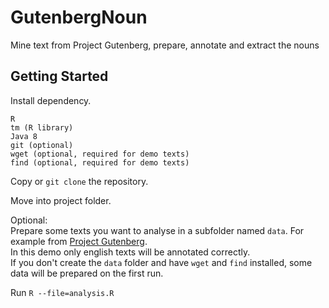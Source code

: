 # GutenbergNoun
Mine text from Project Gutenberg, prepare, annotate and extract the nouns

## Getting Started

Install dependency.
```
R
tm (R library)
Java 8
git (optional)
wget (optional, required for demo texts)
find (optional, required for demo texts)
```

Copy or `git clone` the repository. 

Move into project folder.

Optional:  
Prepare some texts you want to analyse in a subfolder named `data`.
For example from [Project Gutenberg](http://www.gutenberg.org/ebooks/).  
In this demo only english texts will be annotated correctly.  
If you don't create the `data` folder and have `wget` and `find` installed, some data will be prepared on the first run.

Run `R --file=analysis.R`
